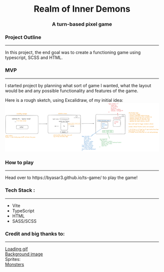 <h1 align="center">Realm of Inner Demons</h1>
<h3 align="center">A turn-based pixel game</h3>

### Project Outline

---

<p> In this project, the end goal was to create a functioning game using typescript, SCSS and HTML.</p>

###  MVP

---

<p>
I started project by planning what sort of game I wanted, what the layout would be and any possible functionality and features of the game.

Here is a rough sketch, using Excalidraw, of my initial idea:
![project plan](image-1.png)
</p>

### How to play

---

<p> Head over to https://byasar3.github.io/ts-game/ to play the game! </p>

### Tech Stack :

---

- Vite
- TypeScript
- HTML
- SASS/SCSS

### Credit and big thanks to:

---
[Loading gif](https://gifer.com/en/KL6q) <br/>
[Background image](https://pikbest.com/backgrounds/retro-cyberpunk-style-80s-game-scene-pixel-art-8-bit-sci-fi-background_1772422.html)<br/>
Sprites:<br/>
[Monsters](https://www.deviantart.com/warpentak-prime/art/pixel-monsters-331970819)<br/>
